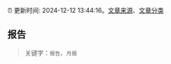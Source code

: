 :alarm_clock: 更新时间: 2024-12-12 13:44:16。[文章来源](/README.md)、[文章分类](/TAGS.md)

## 报告


> 关键字：`报告`、`月报`



